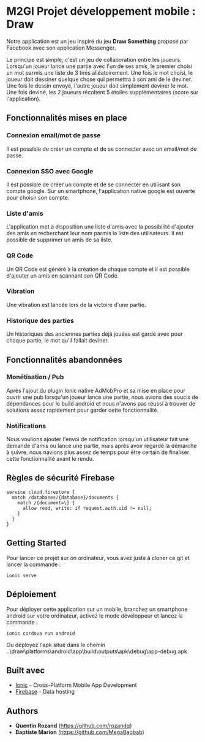 # M2GI Projet développement mobile : Draw

Notre application est un jeu inspiré du jeu **Draw Something** proposé par Facebook avec son application Messenger.

Le principe est simple, c'est un jeu de collaboration entre les joueurs. 
Lorsqu'un joueur lance une partie avec l'un de ses amis, le premier choisi un mot parmis une liste de 3 tirés alléatoirement. 
Une fois le mot choisi, le joueur doit dessiner quelque chose qui permettra à son ami de le deviner. 
Une fois le dessin envoyé, l'autre joueur doit simplement deviner le mot. 
Une fois deviné, les 2 joueurs récoltent 5 étoiles supplémentaires (score sur l'application).

## Fonctionnalités mises en place

### Connexion email/mot de passe

Il est possible de créer un compte et de se connecter avec un email/mot de passe.


### Connexion SSO avec Google

Il est possible de créer un compte et de se connecter en utilisant son compte google. Sur un smartphone, l'application native google est ouverte pour choisir son compte.


### Liste d'amis

L'application met à disposition une liste d'amis avec la possibilité d'ajouter des amis en recherchant leur nom parmis la liste des utilisateurs. Il est possible de supprimer un amis de sa liste.


### QR Code

Un QR Code est généré à la création de chaque compte et il est possible d'ajouter un amis en scannant son QR Code.

### Vibration

Une vibration est lancée lors de la victoire d'une partie.


### Historique des parties

Un historiques des anciennes parties déjà jouées est gardé avec pour chaque partie, le mot qu'il fallait deviner.


## Fonctionnalités abandonnées

### Monétisation / Pub

Après l'ajout du plugin Ionic native AdMobPro et sa mise en place pour ouvrir une pub lorsqu'un joueur lance une partie, nous avions des soucis de dépendances pour le build android et nous n'avons pas réussi à trouver de solutions assez rapidement pour garder cette fonctionnalité.


### Notifications

Nous voulions ajouter l'envoi de notification lorsqu'un utilisateur fait une demande d'amis ou lance une partie, mais après avoir regardé la démarche à suivre, nous navions plus assez de temps pour être certain de finaliser cette fonctionnalité avant le rendu.


## Règles de sécurité Firebase

```
service cloud.firestore {
  match /databases/{database}/documents {
    match /{document=\} {
      allow read, write: if request.auth.uid != null;
    }
  }
}
```


## Getting Started

Pour lancer ce projet sur on ordinateur, vous avez juste à cloner ce git et lancer la commande :
```
ionic serve
```

## Déploiement

Pour déployer cette application sur un mobile, branchez un smartphone android sur votre ordinateur, activez le mode développeur et lancez la commande :
```
ionic cordova run android
```
Ou déployez l'apk situé dans le chemin ..\draw\platforms\android\app\build\outputs\apk\debug\app-debug.apk

## Built avec 

* [Ionic](https://ionicframework.com/) - Cross-Platform Mobile App Development
* [Firebase](https://firebase.google.com) - Data hosting

## Authors

* **Quentin Rozand** (https://github.com/rozandq)
* **Baptiste Marion** (https://github.com/MegaBaobab)
